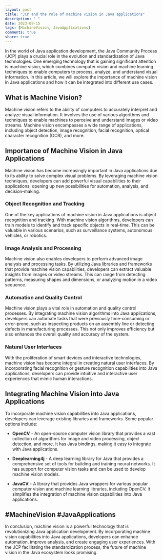 ```yaml
---
layout: post
title: "JCP and the role of machine vision in Java applications"
description: " "
date: 2023-09-15
tags: [MachineVision, JavaApplications]
comments: true
share: true
---
```


In the world of Java application development, the Java Community Process (JCP) plays a crucial role in the evolution and standardization of Java technologies. One emerging technology that is gaining significant attention is machine vision, which combines computer vision and machine learning techniques to enable computers to process, analyze, and understand visual information. In this article, we will explore the importance of machine vision in Java applications and how it can be integrated into different use cases.

## What is Machine Vision?

Machine vision refers to the ability of computers to accurately interpret and analyze visual information. It involves the use of various algorithms and techniques to enable machines to perceive and understand images or video streams. Machine vision encompasses a wide range of applications, including object detection, image recognition, facial recognition, optical character recognition (OCR), and more.

## Importance of Machine Vision in Java Applications

Machine vision has become increasingly important in Java applications due to its ability to solve complex visual problems. By leveraging machine vision techniques, developers can add powerful visual capabilities to their applications, opening up new possibilities for automation, analysis, and decision-making.

### Object Recognition and Tracking

One of the key applications of machine vision in Java applications is object recognition and tracking. With machine vision algorithms, developers can train models to identify and track specific objects in real-time. This can be valuable in various scenarios, such as surveillance systems, autonomous vehicles, or robotics.

### Image Analysis and Processing

Machine vision also enables developers to perform advanced image analysis and processing tasks. By utilizing Java libraries and frameworks that provide machine vision capabilities, developers can extract valuable insights from images or video streams. This can range from detecting patterns, measuring shapes and dimensions, or analyzing motion in a video sequence.

### Automation and Quality Control

Machine vision plays a vital role in automation and quality control processes. By integrating machine vision algorithms into Java applications, developers can automate tasks that were previously time-consuming or error-prone, such as inspecting products on an assembly line or detecting defects in manufacturing processes. This not only improves efficiency but also enhances the overall quality and accuracy of the system.

### Natural User Interfaces

With the proliferation of smart devices and interactive technologies, machine vision has become integral in creating natural user interfaces. By incorporating facial recognition or gesture recognition capabilities into Java applications, developers can provide intuitive and interactive user experiences that mimic human interactions.

## Integrating Machine Vision into Java Applications

To incorporate machine vision capabilities into Java applications, developers can leverage existing libraries and frameworks. Some popular options include:

* **OpenCV** - An open-source computer vision library that provides a vast collection of algorithms for image and video processing, object detection, and more. It has Java bindings, making it easy to integrate with Java applications.

* **Deeplearning4j** - A deep learning library for Java that provides a comprehensive set of tools for building and training neural networks. It has support for computer vision tasks and can be used to develop machine vision models.

* **JavaCV** - A library that provides Java wrappers for various popular computer vision and machine learning libraries, including OpenCV. It simplifies the integration of machine vision capabilities into Java applications.

## #MachineVision #JavaApplications

In conclusion, machine vision is a powerful technology that is revolutionizing Java application development. By incorporating machine vision capabilities into Java applications, developers can enhance automation, improve analysis, and create engaging user experiences. With the JCP facilitating the standardization process, the future of machine vision in the Java ecosystem looks promising.